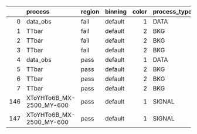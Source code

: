 |     | process                  | region   | binning   |   color | process_type   |   scale | variation   | source_filename                                                  | source_histname                   | alias                    | title    |   combine_idx | lnN         |   shapes | syst_type   |   direction |   variation_alias |
|----:|:-------------------------|:---------|:----------|--------:|:---------------|--------:|:------------|:-----------------------------------------------------------------|:----------------------------------|:-------------------------|:---------|--------------:|:------------|---------:|:------------|------------:|------------------:|
|   0 | data_obs                 | fail     | default   |       1 | DATA           |       1 | nominal     | symlink2histograms_2017/JetHT_Histograms_SR_pass_toy.root        | mj_vs_mjj_SR_fail_boosted_nominal | data_obs                 | data_obs |           nan | nan         |      nan | nan         |         nan |               nan |
|   1 | TTbar                    | fail     | default   |       2 | BKG            |       1 | lumi        | symlink2histograms_2017/TTbar_Histograms.root                    | mj_vs_mjj_SR_fail_boosted_nominal | TTbar                    | t#bar{t} |           nan | 1.023       |      nan | lnN         |         nan |               nan |
|   2 | TTbar                    | fail     | default   |       2 | BKG            |       1 | topxsec     | symlink2histograms_2017/TTbar_Histograms.root                    | mj_vs_mjj_SR_fail_boosted_nominal | TTbar                    | t#bar{t} |           nan | 0.938/1.061 |      nan | lnN         |         nan |               nan |
|   3 | TTbar                    | fail     | default   |       2 | BKG            |       1 | nominal     | symlink2histograms_2017/TTbar_Histograms.root                    | mj_vs_mjj_SR_fail_boosted_nominal | TTbar                    | t#bar{t} |           nan | nan         |      nan | nan         |         nan |               nan |
|   4 | data_obs                 | pass     | default   |       1 | DATA           |       1 | nominal     | symlink2histograms_2017/JetHT_Histograms_SR_pass_toy.root        | mj_vs_mjj_SR_pass_boosted_nominal | data_obs                 | data_obs |           nan | nan         |      nan | nan         |         nan |               nan |
|   5 | TTbar                    | pass     | default   |       2 | BKG            |       1 | lumi        | symlink2histograms_2017/TTbar_Histograms.root                    | mj_vs_mjj_SR_pass_boosted_nominal | TTbar                    | t#bar{t} |           nan | 1.023       |      nan | lnN         |         nan |               nan |
|   6 | TTbar                    | pass     | default   |       2 | BKG            |       1 | topxsec     | symlink2histograms_2017/TTbar_Histograms.root                    | mj_vs_mjj_SR_pass_boosted_nominal | TTbar                    | t#bar{t} |           nan | 0.938/1.061 |      nan | lnN         |         nan |               nan |
|   7 | TTbar                    | pass     | default   |       2 | BKG            |       1 | nominal     | symlink2histograms_2017/TTbar_Histograms.root                    | mj_vs_mjj_SR_pass_boosted_nominal | TTbar                    | t#bar{t} |           nan | nan         |      nan | nan         |         nan |               nan |
| 146 | XToYHTo6B_MX-2500_MY-600 | pass     | default   |       1 | SIGNAL         |       1 | lumi        | symlink2histograms_2017/XToYHTo6B_MX-2500_MY-600_Histograms.root | mj_vs_mjj_SR_pass_boosted_nominal | XToYHTo6B_MX-2500_MY-600 | Signal   |           nan | 1.023       |      nan | lnN         |         nan |               nan |
| 147 | XToYHTo6B_MX-2500_MY-600 | pass     | default   |       1 | SIGNAL         |       1 | nominal     | symlink2histograms_2017/XToYHTo6B_MX-2500_MY-600_Histograms.root | mj_vs_mjj_SR_pass_boosted_nominal | XToYHTo6B_MX-2500_MY-600 | Signal   |           nan | nan         |      nan | nan         |         nan |               nan |